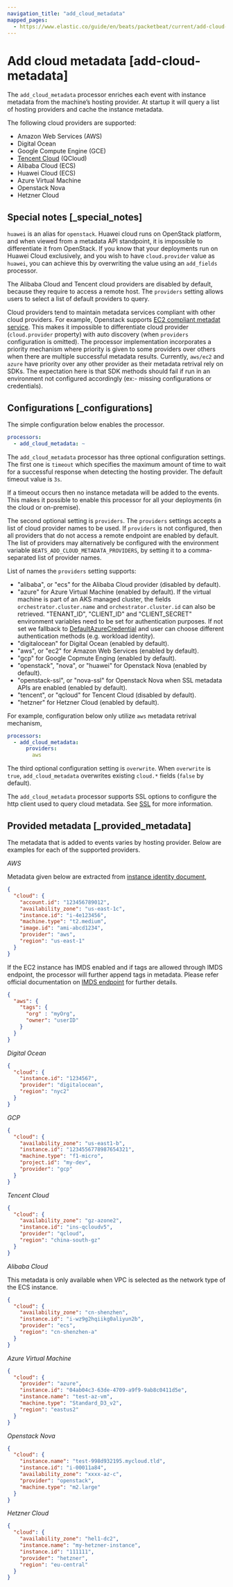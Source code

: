 ```yaml
---
navigation_title: "add_cloud_metadata"
mapped_pages:
  - https://www.elastic.co/guide/en/beats/packetbeat/current/add-cloud-metadata.html
---
```


# Add cloud metadata [add-cloud-metadata]


The `add_cloud_metadata` processor enriches each event with instance metadata from the machine’s hosting provider. At startup it will query a list of hosting providers and cache the instance metadata.

The following cloud providers are supported:

* Amazon Web Services (AWS)
* Digital Ocean
* Google Compute Engine (GCE)
* [Tencent Cloud](https://www.qcloud.com/?lang=en) (QCloud)
* Alibaba Cloud (ECS)
* Huawei Cloud (ECS)
* Azure Virtual Machine
* Openstack Nova
* Hetzner Cloud


## Special notes [_special_notes]

`huawei` is an alias for `openstack`. Huawei cloud runs on OpenStack platform, and when viewed from a metadata API standpoint, it is impossible to differentiate it from OpenStack. If you know that your deployments run on Huawei Cloud exclusively, and you wish to have `cloud.provider` value as `huawei`, you can achieve this by overwriting the value using an `add_fields` processor.

The Alibaba Cloud and Tencent cloud providers are disabled by default, because they require to access a remote host. The `providers` setting allows users to select a list of default providers to query.

Cloud providers tend to maintain metadata services compliant with other cloud providers. For example, Openstack supports [EC2 compliant metadat service](https://docs.openstack.org/nova/latest/user/metadata.md#ec2-compatible-metadata). This makes it impossible to differentiate cloud provider (`cloud.provider` property) with auto discovery (when `providers` configuration is omitted). The processor implementation incorporates a priority mechanism where priority is given to some providers over others when there are multiple successful metadata results. Currently, `aws/ec2` and `azure` have priority over any other provider as their metadata retrival rely on SDKs. The expectation here is that SDK methods should fail if run in an environment not configured accordingly (ex:- missing configurations or credentials).


## Configurations [_configurations]

The simple configuration below enables the processor.

```yaml
processors:
  - add_cloud_metadata: ~
```

The `add_cloud_metadata` processor has three optional configuration settings. The first one is `timeout` which specifies the maximum amount of time to wait for a successful response when detecting the hosting provider. The default timeout value is `3s`.

If a timeout occurs then no instance metadata will be added to the events. This makes it possible to enable this processor for all your deployments (in the cloud or on-premise).

The second optional setting is `providers`. The `providers` settings accepts a list of cloud provider names to be used. If `providers` is not configured, then all providers that do not access a remote endpoint are enabled by default. The list of providers may alternatively be configured with the environment variable `BEATS_ADD_CLOUD_METADATA_PROVIDERS`, by setting it to a comma-separated list of provider names.

List of names the `providers` setting supports:

* "alibaba", or "ecs" for the Alibaba Cloud provider (disabled by default).
* "azure" for Azure Virtual Machine (enabled by default). If the virtual machine is part of an AKS managed cluster, the fields `orchestrator.cluster.name` and `orchestrator.cluster.id` can also be retrieved. "TENANT_ID", "CLIENT_ID" and "CLIENT_SECRET" environment variables need to be set for authentication purposes. If not set we fallback to [DefaultAzureCredential](https://learn.microsoft.com/en-us/azure/developer/go/azure-sdk-authentication?tabs=bash#2-authenticate-with-azure) and user can choose different authentication methods (e.g. workload identity).
* "digitalocean" for Digital Ocean (enabled by default).
* "aws", or "ec2" for Amazon Web Services (enabled by default).
* "gcp" for Google Copmute Enging (enabled by default).
* "openstack", "nova", or "huawei" for Openstack Nova (enabled by default).
* "openstack-ssl", or "nova-ssl" for Openstack Nova when SSL metadata APIs are enabled (enabled by default).
* "tencent", or "qcloud" for Tencent Cloud (disabled by default).
* "hetzner" for Hetzner Cloud (enabled by default).

For example, configuration below only utilize `aws` metadata retrival mechanism,

```yaml
processors:
  - add_cloud_metadata:
      providers:
        aws
```

The third optional configuration setting is `overwrite`. When `overwrite` is `true`, `add_cloud_metadata` overwrites existing `cloud.*` fields (`false` by default).

The `add_cloud_metadata` processor supports SSL options to configure the http client used to query cloud metadata. See [SSL](/reference/packetbeat/configuration-ssl.md) for more information.


## Provided metadata [_provided_metadata]

The metadata that is added to events varies by hosting provider. Below are examples for each of the supported providers.

*AWS*

Metadata given below are extracted from [instance identity document](https://docs.aws.amazon.com/AWSEC2/latest/UserGuide/instance-identity-documents.md),

```json
{
  "cloud": {
    "account.id": "123456789012",
    "availability_zone": "us-east-1c",
    "instance.id": "i-4e123456",
    "machine.type": "t2.medium",
    "image.id": "ami-abcd1234",
    "provider": "aws",
    "region": "us-east-1"
  }
}
```

If the EC2 instance has IMDS enabled and if tags are allowed through IMDS endpoint, the processor will further append tags in metadata. Please refer official documentation on [IMDS endpoint](https://docs.aws.amazon.com/AWSEC2/latest/UserGuide/ec2-instance-metadata.md) for further details.

```json
{
  "aws": {
    "tags": {
      "org" : "myOrg",
      "owner": "userID"
    }
  }
}
```

*Digital Ocean*

```json
{
  "cloud": {
    "instance.id": "1234567",
    "provider": "digitalocean",
    "region": "nyc2"
  }
}
```

*GCP*

```json
{
  "cloud": {
    "availability_zone": "us-east1-b",
    "instance.id": "1234556778987654321",
    "machine.type": "f1-micro",
    "project.id": "my-dev",
    "provider": "gcp"
  }
}
```

*Tencent Cloud*

```json
{
  "cloud": {
    "availability_zone": "gz-azone2",
    "instance.id": "ins-qcloudv5",
    "provider": "qcloud",
    "region": "china-south-gz"
  }
}
```

*Alibaba Cloud*

This metadata is only available when VPC is selected as the network type of the ECS instance.

```json
{
  "cloud": {
    "availability_zone": "cn-shenzhen",
    "instance.id": "i-wz9g2hqiikg0aliyun2b",
    "provider": "ecs",
    "region": "cn-shenzhen-a"
  }
}
```

*Azure Virtual Machine*

```json
{
  "cloud": {
    "provider": "azure",
    "instance.id": "04ab04c3-63de-4709-a9f9-9ab8c0411d5e",
    "instance.name": "test-az-vm",
    "machine.type": "Standard_D3_v2",
    "region": "eastus2"
  }
}
```

*Openstack Nova*

```json
{
  "cloud": {
    "instance.name": "test-998d932195.mycloud.tld",
    "instance.id": "i-00011a84",
    "availability_zone": "xxxx-az-c",
    "provider": "openstack",
    "machine.type": "m2.large"
  }
}
```

*Hetzner Cloud*

```json
{
  "cloud": {
    "availability_zone": "hel1-dc2",
    "instance.name": "my-hetzner-instance",
    "instance.id": "111111",
    "provider": "hetzner",
    "region": "eu-central"
  }
}
```

